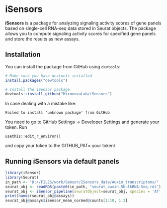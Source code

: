 # iSensors

**iSensors** is a package for analyzing signaling activity scores of gene panels based on single-cell RNA-seq data stored in Seurat objects. The package allows you to compute signaling activity scores for specified gene panels and store the results as new assays.

## Installation

You can install the package from GitHub using `devtools`:

```R
# Make sure you have devtools installed
install.packages("devtools")

# Install the iSensor package
devtools::install_github("MironovaLab/iSensors")
```
In case dealing with a mistake like:
```
Failed to install 'unknown package' from GitHub
```
You need to go to GitHub Settings -> Developer Settings and generate your token.
Run
```
usethis::edit_r_environ()
```
and copy your token to the GITHUB_PAT= your token/

## Running iSensors via default panels
```R
library(iSensor)
library(Seurat)
in_path <- "D://FILES/work/Sensor/ISensors_data/Auxin_transcriptoms/"
seurat_obj <- readRDS(paste0(in_path, "seurat_auxin_5bulkRNA-Seq.rds"))
seurat_obj <- iSensor_pipeline(seuratObject=seurat_obj, species = 'AT', hormone = 'aux', type = c('cis','trans'))
print(names(seurat_obj@assays))
seurat_obj@assays$iSensor_mean_normed@counts[1:10, 1:3]
```
